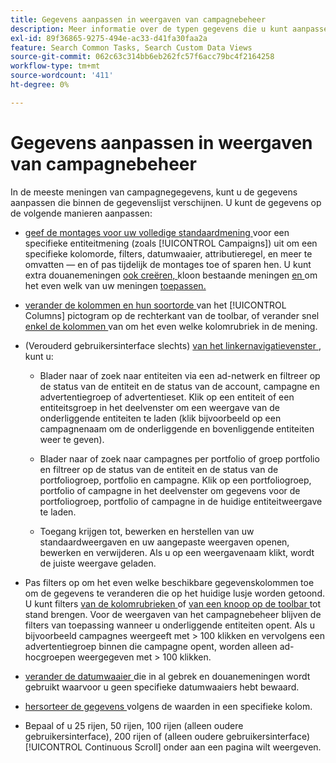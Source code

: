 ```yaml
---
title: Gegevens aanpassen in weergaven van campagnebeheer
description: Meer informatie over de typen gegevens die u kunt aanpassen in de weergaven van de campagnegegevens.
exl-id: 89f36865-9275-494e-ac33-d41fa30faa2a
feature: Search Common Tasks, Search Custom Data Views
source-git-commit: 062c63c314bb6eb262fc57f6acc79bc4f2164258
workflow-type: tm+mt
source-wordcount: '411'
ht-degree: 0%

---
```


# Gegevens aanpassen in weergaven van campagnebeheer

<!-- Add info about new UI -->

In de meeste meningen van campagnegegevens, kunt u de gegevens aanpassen die binnen de gegevenslijst verschijnen. U kunt de gegevens op de volgende manieren aanpassen:

* [ geef de montages voor uw volledige standaardmening ](/help/search-social-commerce/common-tasks/data-views/custom-default-views-manage.md##view-edit) voor een specifieke entiteitmening (zoals [!UICONTROL Campaigns]) uit om een specifieke kolomorde, filters, datumwaaier, attributieregel, en meer te omvatten — en of pas tijdelijk de montages toe of sparen hen. U kunt extra douanemeningen [ ook creëren, ](/help/search-social-commerce/common-tasks/data-views/custom-default-views-manage.md#create-custom-view) kloon bestaande meningen [ en ](/help/search-social-commerce/common-tasks/data-views/custom-default-views-manage.md#view-clone) om het even welk van uw meningen [ toepassen.](/help/search-social-commerce/common-tasks/data-views/custom-default-views-manage.md#apply-a-default-or-custom-view)

* [ verander de kolommen en hun soortorde ](/help/search-social-commerce/common-tasks/data-views/ad-hoc-settings/column-set-edit-sort-icon.md) van het [!UICONTROL Columns] pictogram op de rechterkant van de toolbar, of verander snel [ enkel de kolommen ](/help/search-social-commerce/common-tasks/data-views/ad-hoc-settings/column-set-edit-column-heading.md) van om het even welke kolomrubriek in de mening.

* (Verouderd gebruikersinterface slechts) [ van het linkernavigatievenster ](/help/search-social-commerce/common-tasks/data-views/ad-hoc-settings/filter-using-left-panel.md), kunt u:

   * Blader naar of zoek naar entiteiten via een ad-netwerk en filtreer op de status van de entiteit en de status van de account, campagne en advertentiegroep of advertentieset. Klik op een entiteit of een entiteitsgroep in het deelvenster om een weergave van de onderliggende entiteiten te laden (klik bijvoorbeeld op een campagnenaam om de onderliggende en bovenliggende entiteiten weer te geven).

   * Blader naar of zoek naar campagnes per portfolio of groep portfolio en filtreer op de status van de entiteit en de status van de portfoliogroep, portfolio en campagne. Klik op een portfoliogroep, portfolio of campagne in het deelvenster om gegevens voor de portfoliogroep, portfolio of campagne in de huidige entiteitweergave te laden.

   * Toegang krijgen tot, bewerken en herstellen van uw standaardweergaven en uw aangepaste weergaven openen, bewerken en verwijderen. Als u op een weergavenaam klikt, wordt de juiste weergave geladen.

* Pas filters op om het even welke beschikbare gegevenskolommen toe om de gegevens te veranderen die op het huidige lusje worden getoond. U kunt filters [ van de kolomrubrieken ](/help/search-social-commerce/common-tasks/data-views/ad-hoc-settings/column-filter-apply-from-column-heading.md) of [ van een knoop op de toolbar ](/help/search-social-commerce/common-tasks/data-views/ad-hoc-settings/column-filter-apply-from-toolbar.md) tot stand brengen. Voor de weergaven van het campagnebeheer blijven de filters van toepassing wanneer u onderliggende entiteiten opent. Als u bijvoorbeeld campagnes weergeeft met \> 100 klikken en vervolgens een advertentiegroep binnen die campagne opent, worden alleen ad-hocgroepen weergegeven met \> 100 klikken.

* [ verander de datumwaaier ](/help/search-social-commerce/common-tasks/data-views/ad-hoc-settings/date-filter.md) die in al gebrek en douanemeningen wordt gebruikt waarvoor u geen specifieke datumwaaiers hebt bewaard.

* [ hersorteer de gegevens ](/help/search-social-commerce/common-tasks/data-views/ad-hoc-settings/column-sort.md) volgens de waarden in een specifieke kolom.

* Bepaal of u 25 rijen, 50 rijen, 100 rijen (alleen oudere gebruikersinterface), 200 rijen of (alleen oudere gebruikersinterface) [!UICONTROL Continuous Scroll] onder aan een pagina wilt weergeven.
